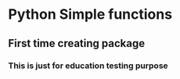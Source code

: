 # Python Simple functions
## First time creating package 
### This is just for education testing purpose